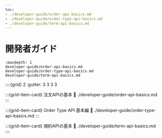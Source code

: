 ```yaml
---
toc:
- ./developer-guide/order-api-basics.md
- ./developer-guide/order-type-api-basics.md
- ./developer-guide/term-api-basics.md
---
```

# 開発者ガイド

```{toctree}
:maxdepth: 1
developer-guide/order-api-basics.md
developer-guide/order-type-api-basics.md
developer-guide/term-api-basics.md
```

::::{grid} 2
:gutter: 3 3 3 3

:::{grid-item-card} 注文APIの基本
:link: ./developer-guide/order-api-basics.md
:::

:::{grid-item-card} Order Type API 基本編
:link: ./developer-guide/order-type-api-basics.md
:::

:::{grid-item-card} 規約APIの基本
:link: ./developer-guide/term-api-basics.md
::::
